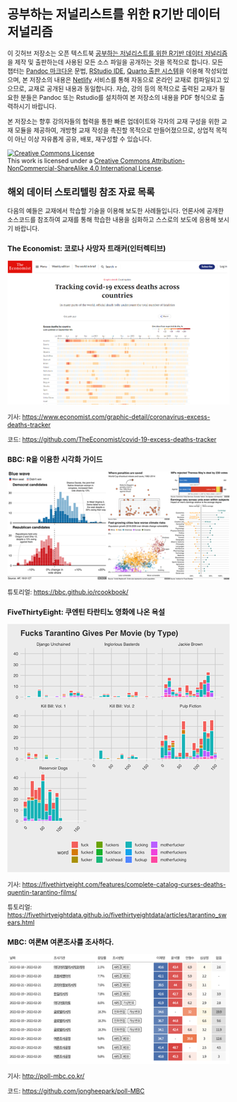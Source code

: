 # 공부하는 저널리스트를 위한 R기반 데이터 저널리즘
이 깃허브 저장소는 오픈 텍스트북 [공부하는 저널리스트를 위한 R기반 데이터 저널리즘](https://data-journalism-local.netlify.app/)을 제작 및 출판하는데 사용된 모든 소스 파일을 공개하는 것을 목적으로 합니다. 모든 챕터는 [Pandoc 마크다운](https://pandoc.org/MANUAL.html) 문법, [RStudio IDE](https://posit.co/download/rstudio-desktop/), [Quarto 출판 시스템](https://quarto.org/)을 이용해 작성되었으며, 본 저장소의 내용은 [Netlify](https://www.netlify.com/) 서비스를 통해 자동으로 온라인 교재로 컴파일되고 있으므로, 교재로 공개된 내용과 동일합니다. 자습, 강의 등의 목적으로 출력된 교재가 필요한 분들은 Pandoc 또는 Rstudio를 설치하여 본 저장소의 내용을 PDF 형식으로 출력하시기 바랍니다.

본 저장소는 향후 강의자들의 협력을 통한 빠른 업데이트와 각자의 교재 구성을 위한 교재 모듈을 제공하여, 개방형 교재 작성을 촉진할 목적으로 만들어졌으므로, 상업적 목적이 아닌 이상 자유롭게 공유, 배포, 재구성할 수 있습니다.

<a rel="license" href="http://creativecommons.org/licenses/by-nc-sa/4.0/"><img alt="Creative Commons License" style="border-width:0" src="https://i.creativecommons.org/l/by-nc-sa/4.0/88x31.png" /></a><br />This work is licensed under a <a rel="license" href="http://creativecommons.org/licenses/by-nc-sa/4.0/">Creative Commons Attribution-NonCommercial-ShareAlike 4.0 International License</a>.

## 해외 데이터 스토리텔링 참조 자료 목록
다음의 예들은 교재에서 학습할 기술을 이용해 보도한 사례들입니다. 언론사에 공개한 소스코드를 참조하여 교재를 통해 학습한 내용을 심화하고 스스로의 보도에 응용해 보시기 바랍니다.

### The Economist: 코로나 사망자 트래커(인터렉티브)

![](img/covid_tracker.png)

기사: https://www.economist.com/graphic-detail/coronavirus-excess-deaths-tracker

코드: https://github.com/TheEconomist/covid-19-excess-deaths-tracker

### BBC: R을 이용한 시각화 가이드

![](img/bbc.png)

튜토리얼: https://bbc.github.io/rcookbook/

### FiveThirtyEight: 쿠엔틴 타란티노 영화에 나온 욕설

![](img/tarantino.png)

기사: https://fivethirtyeight.com/features/complete-catalog-curses-deaths-quentin-tarantino-films/

튜토리얼: https://fivethirtyeightdata.github.io/fivethirtyeightdata/articles/tarantino_swears.html

### MBC: 여론M 여론조사를 조사하다.

![](img/poll1.png)

기사: http://poll-mbc.co.kr/

코드: https://github.com/jongheepark/poll-MBC
